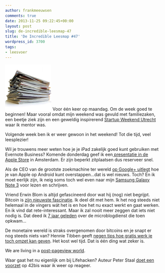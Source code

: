 ```yaml
---
author: frankmeeuwsen
comments: true
date: 2013-11-25 09:22:45+00:00
layout: post
slug: de-incredible-leesmap-47
title: 'De Incredible Leesmap #47'
wordpress_id: 3700
tags:
- leesvoer
---
```


![shutterstock_69043618](../images/uploadimages/shutterstock_69043618-150x150.jpg) Voor één keer op maandag. Om de week goed te beginnen! Maar vooral omdat mijn weekend was gevuld met familiezaken, een beetje ziek zijn en een geweldig inspirerend [Startup Weekend Utrecht](http://utrecht.startupweekend.org/) waar ik mentor was.

Volgende week ben ik er weer gewoon in het weekend! Tot die tijd, veel leesplezier!

Wil je trouwens meer weten hoe je je iPad zakelijk goed kunt gebruiken met Evernote Business? Komende donderdag geef ik een[ presentatie in de Apple Store](http://www.apple.com/nl/retail/amsterdam/) in Amsterdam. Er zijn beperkt zitplaatsen dus reserveer snel.



Als de CEO van de grootste zoekmachine ter wereld [op Google+ uitlegt](https://plus.google.com/+EricSchmidt/posts/JcfVoJhW2Kw) hoe je van Apple op Android kunt overstappen…dat is wel nieuws. Toch? En ik moet eerlijk zijn, ik neig soms toch wel even naar mijn [Samsung Galaxy Note 3](/samsung-galaxy-note-3-de-twijfel-om-over-te-stappen-mijnnote3/) voor lezen en schrijven.

Vriend Erwin Blom is altijd gefascineerd door wat hij (nog) niet begrijpt. Bitcoin is [zijn nieuwste fascinatie](http://fastmovingtargets.nl/2013/11/24/mijn-fascinatie-voor-bitcoin-onbegrijpelijk-en-onbegrensd/). Ik deel dit met hem. Ik het nog steeds niet helemaal in de vingers wát het is en hoe het nu exact werkt en gaat werken. En ik vind dat rete-interessant. Maar ik zal nooit meer zeggen dat iets niet nodig is. Dat deed ik [7 jaar geleden](http://www.frank-ly.nl/twttr-oftewel-present-tense-blogging) over de microblogdienst die toen opkwam…

De monetaire wereld is straks overgenomen door bitcoins en je snapt er nog steeds niets van? Hennie Tibben geeft [negen tips hoe gratis werk je toch omzet kan geven](http://www.tibbenwerkt.nl/2013/09/12/waarom-gratis-jou-klanten-en-vrijheid-geeft/). Het kost wel tijd. Dat is één ding wat zeker is.

We are living in a [post-pageview world](http://brianabelson.com/open-news/2013/10/09/Whither-the-pageview_apocalypse.html).

Waar gaat het nu eigenlijk om bij Lifehacken? Auteur Peter Staal [doet een voorzet](http://www.42bis.nl/2013/11/lifehacken-tot-je-erbij-neervalt/) op 42bis waar ik weer op reageer.
